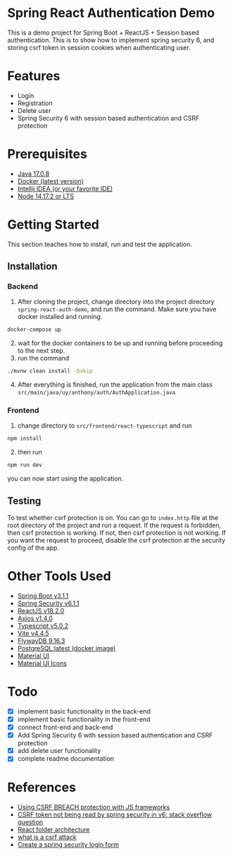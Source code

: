 # Spring React Authentication Demo
This is a demo project for Spring Boot + ReactJS + Session based authentication. This is to show how to implement spring security 6, and storing csrf token in session cookies when authenticating user.

# Features
* Login
* Registration
* Delete user
* Spring Security 6 with session based authentication and CSRF protection

# Prerequisites
* [Java 17.0.8](https://www.oracle.com/java/technologies/javase/jdk17-archive-downloads.html)
* [Docker (latest version)](https://www.docker.com)
* [Intellij IDEA (or your favorite IDE)](https://www.jetbrains.com/toolbox-app/)
* [Node 14.17.2 or LTS](https://nodejs.org/en)

# Getting Started

This section teaches how to install, run and test the application.

## Installation

### Backend

1. After cloning the project, change directory into the project directory `spring-react-auth-demo`, and run the command. Make sure you have docker installed and running.
```sh
docker-compose up
```
2. wait for the docker containers to be up and running before proceeding to the next step.
3. run the command
```bash
./mvnw clean install -Dskip
```
4. After everything is finished, run the application from the main class `src/main/java/uy/anthony/auth/AuthApplication.java`

### Frontend
1. change directory to `src/frontend/react-typescript` and run
```sh
npm install
```
2. then run
```sh
npm run dev
```
you can now start using the application.

## Testing

To test whether csrf protection is on. You can go to `index.http` file at the root directory of the project and run a request. If the request is forbidden, then csrf protection is working. If not, then csrf protection is not working. If you want the request to proceed, disable the csrf protection at the security config of the app.

# Other Tools Used

* [Spring Boot v3.1.1](https://spring.io/projects/spring-boot)
* [Spring Security v6.1.1](https://spring.io/projects/spring-security)
* [ReactJS v18.2.0](https://reactjs.org/)
* [Axios v1.4.0](https://axios-http.com/docs/intro)
* [Typescript v5.0.2](https://www.typescriptlang.org)
* [Vite v4.4.5](https://vitejs.dev)
* [FlywayDB 9.16.3](https://flywaydb.org)
* [PostgreSQL:latest (docker image)](https://www.postgresql.org)
* [Material UI](https://mui.com)
* [Material UI Icons](https://mui.com)

# Todo
- [x] implement basic functionality in the back-end
- [x] implement basic functionality in the front-end
- [x] connect front-end and back-end
- [x] Add Spring Security 6 with session based authentication and CSRF protection
- [x] add delete user functionality
- [x] complete readme documentation

# References

* [Using CSRF BREACH protection with JS frameworks](https://docs.spring.io/spring-security/reference/5.8/migration/servlet/exploits.html#_i_am_using_angularjs_or_another_javascript_framework)
* [CSRF token not being read by spring security in v6: stack overflow question](https://stackoverflow.com/questions/74447118/csrf-protection-not-working-with-spring-security-6)
* [React folder architecture](https://blog.webdevsimplified.com/2022-07/react-folder-structure/)
* [what is a csrf attack](https://www.imperva.com/learn/application-security/csrf-cross-site-request-forgery/)
* [Create a spring security login form](https://www.baeldung.com/spring-security-login)